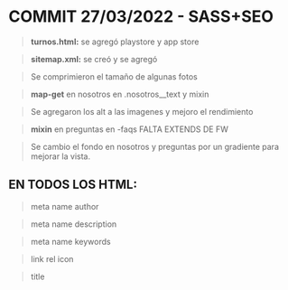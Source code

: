 # **COMMIT 27/03/2022 - SASS+SEO** #

> **turnos.html:** se agregó playstore y app store

> **sitemap.xml:** se creó y se agregó

> Se comprimieron el tamaño de algunas fotos

>**map-get** en nosotros en .nosotros__text y mixin

>Se agregaron los alt a las imagenes y mejoro el rendimiento 

>**mixin** en preguntas en -faqs FALTA EXTENDS DE FW

> Se cambio el fondo en nosotros y preguntas por un gradiente para mejorar la vista.
## **EN TODOS LOS HTML:**
>meta name author

>meta name description

>meta name keywords

>link rel icon

>title